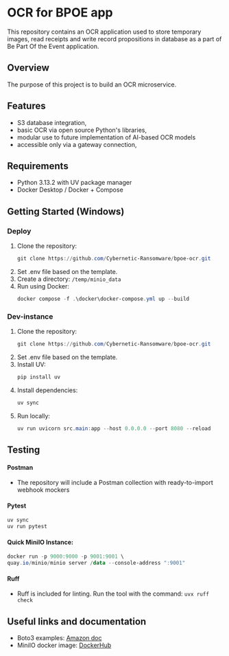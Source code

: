 # OCR for BPOE app
This repository contains an OCR application used to store temporary images, read receipts and write record propositions in database as a part of Be Part Of the Event application.

## Overview
The purpose of this project is to build an OCR microservice.

## Features
- S3 database integration,
- basic OCR via open source Python's libraries,
- modular use to future implementation of AI-based OCR models
- accessible only via a gateway connection,

## Requirements
- Python 3.13.2 with UV package manager
- Docker Desktop / Docker + Compose

## Getting Started (Windows)
### Deploy 
1. Clone the repository:
      ```powershell
      git clone https://github.com/Cybernetic-Ransomware/bpoe-ocr.git
      ```
2. Set .env file based on the template.
3. Create a directory: `/temp/minio_data`
4. Run using Docker:
      ```powershell
      docker compose -f .\docker\docker-compose.yml up --build
      ```
### Dev-instance   
1. Clone the repository:
      ```powershell
      git clone https://github.com/Cybernetic-Ransomware/bpoe-ocr.git
      ```
2. Set .env file based on the template.
3. Install UV:
      ```powershell
      pip install uv
      ```
4. Install dependencies:
      ```powershell
      uv sync
      ```
5. Run locally:
      ```powershell
      uv run uvicorn src.main:app --host 0.0.0.0 --port 8080 --reload
      ```

## Testing
#### Postman
- The repository will include a Postman collection with ready-to-import webhook mockers

#### Pytest
```powershell
uv sync
uv run pytest
```

#### Quick MiniIO Instance:
```powershell
docker run -p 9000:9000 -p 9001:9001 \
quay.io/minio/minio server /data --console-address ":9001"
```

#### Ruff
- Ruff is included for linting. Run the tool with the command: `uvx ruff check`


## Useful links and documentation
- Boto3 examples: [Amazon doc](https://boto3.amazonaws.com/v1/documentation/api/latest/guide/s3-examples.html)
- MiniIO docker image: [DockerHub](https://hub.docker.com/r/minio/minio)
